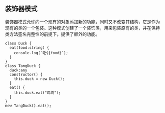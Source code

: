 ## 装饰器模式
装饰器模式允许向一个现有的对象添加新的功能，同时又不改变其结构，它是作为现有的类的一个包装。这种模式创建了一个装饰类，用来包装原有的类，并在保持类方法签名完整性的前提下，提供了额外的功能。
```
class Duck {
  eat(food:string) {
    console.log(`吃${food}`);
  }
}
class TangDuck {
  duck:any
  constructor() {
    this.duck = new Duck();
  }
  eat() {
    this.duck.eat("鸡肉");
  }
}
new TangDuck().eat();
```